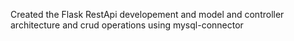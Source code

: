Created the Flask RestApi developement and model and controller architecture and crud operations using mysql-connector 
